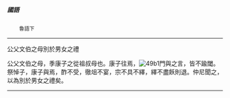 

##### 國語
　　`魯語下`

* * *

公父文伯之母別於男女之禮

公父文伯之母，季康子之從祖叔母也。康子往焉，![49b1](../../imgs/49b1.gif)門與之言，皆不踰閾。祭悼子，康子與焉，酢不受，徹俎不宴，宗不具不繹，繹不盡飫則退。仲尼聞之，以為別於男女之禮矣。

* * *

